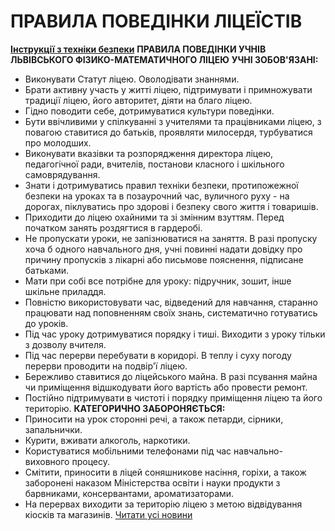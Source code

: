 # ПРАВИЛА ПОВЕДІНКИ ЛІЦЕЇСТІВ
[**Інструкції з техніки безпеки**](/files/правила-поведінки-ліцеїстів/тб.zip)
**ПРАВИЛА ПОВЕДІНКИ УЧНІВ ЛЬВІВСЬКОГО ФІ3ИКО-МАТЕМАТИЧНОГО ЛІЦЕЮ**
**УЧНІ ЗОБОВ'ЯЗАНІ:**
- Виконувати Статут ліцею. Оволодівати знаннями.
- Брати активну участь у житті ліцею, підтримувати і примножувати традиції ліцею, його авторитет, діяти на благо ліцею.
- Гідно поводити себе, дотримуватися культури поведінки.
- Бути ввічливими у спілкуванні з учителями та працівниками ліцею, з повагою ставитися до батьків, проявляти милосердя, турбуватися про молодших.
-  Виконувати вказівки та розпорядження директора ліцею, педагогічної ради, вчителів, постанови класного і шкільного самоврядування.
-  Знати і дотримуватись правил техніки безпеки, протипожежної безпеки на уроках та в позаурочний час, вуличного руху - на дорогах, піклуватись про здорові і безпеку свого життя і товаришів.
-  Приходити до ліцею охайними та зі змінним взуттям. Перед початком занять роздягтися в гардеробі.
-  Не пропускати уроки, не запізнюватися на заняття. В разі пропуску хоча б одного навчального дня, учні повинні надати довідку про причину пропусків з лікарні або письмове пояснення, підписане батьками.
- Мати при собі все потрібне для уроку: підручник, зошит, інше шкільне приладдя.
- Повністю використовувати час, відведений для навчання, старанно працювати над поповненням своїх знань, систематично готуватись до уроків.
- Під час уроку дотримуватися порядку і тиші. Виходити з уроку тільки з дозволу вчителя.
- Під час перерви перебувати в коридорі. В теплу і суху погоду перерви проводити на подвір'ї ліцею.
- Бережливо ставитися до ліцейського майна. В разі псування майна чи приміщення відшкодувати його вартість або провести ремонт.
- Постійно підтримувати в чистоті і порядку приміщення ліцею та його територію.
**КАТЕГОРИЧНО ЗАБОРОНЯЄТЬСЯ:**
- Приносити на урок сторонні речі, а також петарди, сірники, запальнички.
- Курити, вживати алкоголь, наркотики.
- Користуватися мобільними телефонами під час навчально-виховного процесу.
- Смітити, приносити в ліцей соняшникове насіння, горіхи, а також заборонені наказом Міністерства освіти і науки продукти з барвниками, консервантами, ароматизаторами.
- На перервах виходити за територію ліцею з метою відвідування кіосків та магазинів.
[Читати усі новини](/news)

